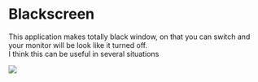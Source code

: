 # Blackscreen

This application makes totally black window, on that you can switch and your monitor will be look like it turned off.<br/>
I think this can be useful in several situations

<img src = 'https://i.postimg.cc/rmf6GCJt/Blackscreen.png'>
